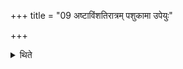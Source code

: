 +++
title = "09 अष्टाविंशतिरात्रम् पशुकामा उपेयुः"

+++

<details><summary>थिते</summary>

9. The performers desirous of cattle should perform the twenty-eight-day-sacrificial-session.  

[^1]: Cf. TMB XXIII.24.1.  
</details>
